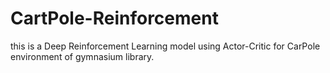 # CartPole-Reinforcement
this is a Deep Reinforcement Learning model using Actor-Critic for CarPole environment of gymnasium library.
